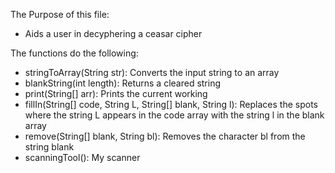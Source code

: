 The Purpose of this file:
- Aids a user in decyphering a ceasar cipher

The functions do the following:
- stringToArray(String str): Converts the input string to an array
- blankString(int length): Returns a cleared string
- print(String[] arr): Prints the current working 
- fillIn(String[] code, String L, String[] blank, String l): Replaces the spots where the string L appears in the code array with the string l in the blank array
- remove(String[] blank, String bl): Removes the character bl from the string blank
- scanningTool(): My scanner
